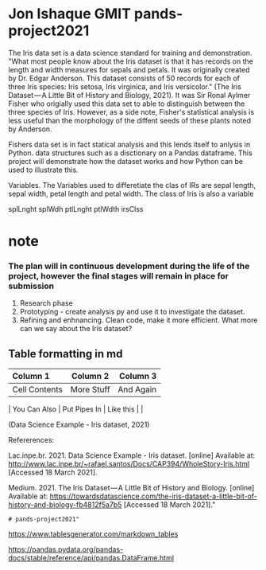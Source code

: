 # Jon Ishaque GMIT pands-project2021

The Iris data set is a data science standard for training and demonstration. "What most people know about the Iris dataset is that it has records on the length and width measures for sepals and petals. It was originally created by Dr. Edgar Anderson. This dataset consists of 50 records for each of three Iris species: Iris setosa, Iris virginica, and Iris versicolor." (The Iris Dataset — A Little Bit of History and Biology, 2021). It was Sir Ronal Aylmer Fisher who origially used this data set to able to distinguish between the three species of Iris. However, as a side note, Fisher's statistical analysis is less useful than the morphology of the diffent seeds of these plants noted by Anderson.

Fishers data set is in fact statical analysis and this lends itself to anlysis in Python. data structures such as a disctionary on a Pandas dataframe. This project will demonstrate how the dataset works and how Python can be used to illustrate this.

Variables.
The Variables used to differetiate the clas of IRs are sepal length, sepal width, petal length and petal width.
The class of Iris is also a variable

splLnght
splWdh
ptlLnght
ptlWdth
irsClss


# note


### The plan will in continuous development during the life of the project, however the final stages will remain in place for submission

1. Research phase
2. Prototyping -
    create analysis py and use it to investigate the dataset.
3. Refining and enhnancing. 
    Clean code, make it more efficient.
    What more can we say about the Iris dataset?




## Table formatting in md
| Column 1       | Column 2     | Column 3     |
| :------------- | :----------: | -----------: |
|  Cell Contents | More Stuff   | And Again    |

| You Can Also   | Put Pipes In | Like this \| |




(Data Science Example - Iris dataset, 2021)


Refererences:

Lac.inpe.br. 2021. Data Science Example - Iris dataset. [online] Available at: <http://www.lac.inpe.br/~rafael.santos/Docs/CAP394/WholeStory-Iris.html> [Accessed 18 March 2021].

Medium. 2021. The Iris Dataset — A Little Bit of History and Biology. [online] Available at: <https://towardsdatascience.com/the-iris-dataset-a-little-bit-of-history-and-biology-fb4812f5a7b5> [Accessed 18 March 2021]."

    # pands-project2021" 


https://www.tablesgenerator.com/markdown_tables

https://pandas.pydata.org/pandas-docs/stable/reference/api/pandas.DataFrame.html